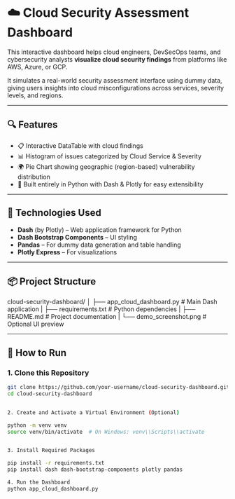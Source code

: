 # ☁️ Cloud Security Assessment Dashboard

This interactive dashboard helps cloud engineers, DevSecOps teams, and cybersecurity analysts **visualize cloud security findings** from platforms like AWS, Azure, or GCP.

It simulates a real-world security assessment interface using dummy data, giving users insights into cloud misconfigurations across services, severity levels, and regions.



---

## 🔍 Features

- 📋 Interactive DataTable with cloud findings
- 📊 Histogram of issues categorized by Cloud Service & Severity
- 🌍 Pie Chart showing geographic (region-based) vulnerability distribution
- 🧠 Built entirely in Python with Dash & Plotly for easy extensibility

---

## 📁 Technologies Used

- **Dash** (by Plotly) – Web application framework for Python
- **Dash Bootstrap Components** – UI styling
- **Pandas** – For dummy data generation and table handling
- **Plotly Express** – For visualizations

---

## 📦 Project Structure



cloud-security-dashboard/
│
├── app_cloud_dashboard.py # Main Dash application
|
├── requirements.txt # Python dependencies
|
├── README.md # Project documentation
|
└── demo_screenshot.png # Optional UI preview


---

## 🚀 How to Run

### 1. Clone this Repository

```bash
git clone https://github.com/your-username/cloud-security-dashboard.git
cd cloud-security-dashboard


2. Create and Activate a Virtual Environment (Optional)

python -m venv venv
source venv/bin/activate  # On Windows: venv\\Scripts\\activate


3. Install Required Packages

pip install -r requirements.txt
pip install dash dash-bootstrap-components plotly pandas

4. Run the Dashboard
python app_cloud_dashboard.py
